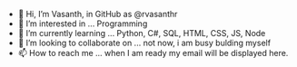 - 👋 Hi, I’m Vasanth, in GitHub as @rvasanthr
- 👀 I’m interested in ... Programming
- 🌱 I’m currently learning ... Python, C#, SQL, HTML, CSS, JS, Node
- 💞️ I’m looking to collaborate on ... not now, i am busy bulding myself
- 📫 How to reach me ... when I am ready my email will be displayed here. 

<!---
rvasanthr/rvasanthr is a ✨ special ✨ repository because its `README.md` (this file) appears on your GitHub profile.
You can click the Preview link to take a look at your changes.
--->
